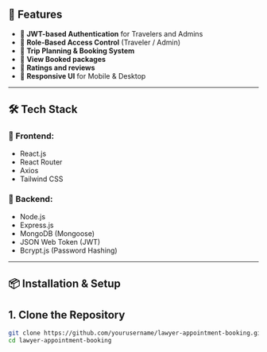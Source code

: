 ## 🚀 Features

- 🔐 **JWT-based Authentication** for Travelers and Admins  
- 🛂 **Role-Based Access Control** (Traveler / Admin)  
- 🧳 **Trip Planning & Booking System**  
- 📅 **View Booked packages**  
- 🧾 **Ratings and reviews**  
- 📱 **Responsive UI** for Mobile & Desktop  

---

## 🛠️ Tech Stack

### 🔷 Frontend:
- React.js  
- React Router  
- Axios  
- Tailwind CSS  

### 🔶 Backend:
- Node.js  
- Express.js  
- MongoDB (Mongoose)  
- JSON Web Token (JWT)  
- Bcrypt.js (Password Hashing)  

---

## 📦 Installation & Setup

## 1. Clone the Repository

```bash
git clone https://github.com/yourusername/lawyer-appointment-booking.git
cd lawyer-appointment-booking




